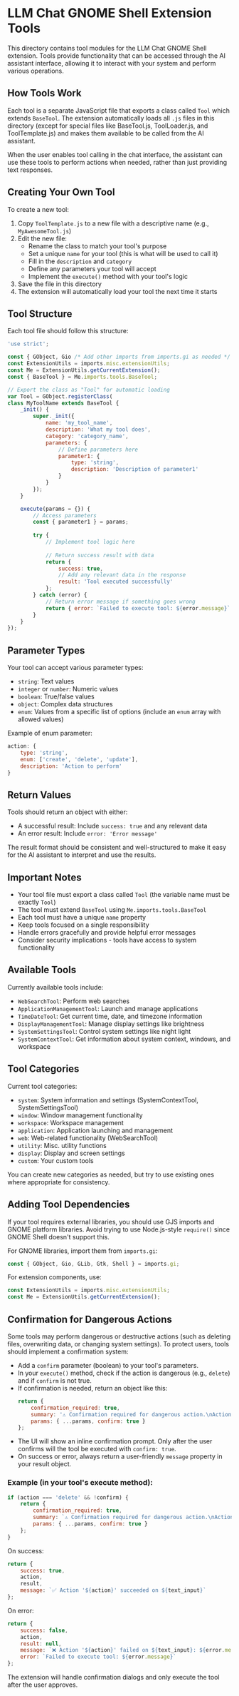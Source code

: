 # LLM Chat GNOME Shell Extension Tools

This directory contains tool modules for the LLM Chat GNOME Shell extension. Tools provide functionality that can be accessed through the AI assistant interface, allowing it to interact with your system and perform various operations.

## How Tools Work

Each tool is a separate JavaScript file that exports a class called `Tool` which extends `BaseTool`. The extension automatically loads all `.js` files in this directory (except for special files like BaseTool.js, ToolLoader.js, and ToolTemplate.js) and makes them available to be called from the AI assistant.

When the user enables tool calling in the chat interface, the assistant can use these tools to perform actions when needed, rather than just providing text responses.

## Creating Your Own Tool

To create a new tool:

1. Copy `ToolTemplate.js` to a new file with a descriptive name (e.g., `MyAwesomeTool.js`)
2. Edit the new file:
   - Rename the class to match your tool's purpose
   - Set a unique `name` for your tool (this is what will be used to call it)
   - Fill in the `description` and `category`
   - Define any parameters your tool will accept
   - Implement the `execute()` method with your tool's logic
3. Save the file in this directory
4. The extension will automatically load your tool the next time it starts

## Tool Structure

Each tool file should follow this structure:

```javascript
'use strict';

const { GObject, Gio /* Add other imports from imports.gi as needed */ } = imports.gi;
const ExtensionUtils = imports.misc.extensionUtils;
const Me = ExtensionUtils.getCurrentExtension();
const { BaseTool } = Me.imports.tools.BaseTool;

// Export the class as "Tool" for automatic loading
var Tool = GObject.registerClass(
class MyToolName extends BaseTool {
    _init() {
        super._init({
            name: 'my_tool_name',
            description: 'What my tool does',
            category: 'category_name',
            parameters: {
                // Define parameters here
                parameter1: {
                    type: 'string',
                    description: 'Description of parameter1'
                }
            }
        });
    }

    execute(params = {}) {
        // Access parameters 
        const { parameter1 } = params;
        
        try {
            // Implement tool logic here
            
            // Return success result with data
            return { 
                success: true,
                // Add any relevant data in the response
                result: 'Tool executed successfully' 
            };
        } catch (error) {
            // Return error message if something goes wrong
            return { error: `Failed to execute tool: ${error.message}` };
        }
    }
});
```

## Parameter Types

Your tool can accept various parameter types:

- `string`: Text values
- `integer` or `number`: Numeric values
- `boolean`: True/false values
- `object`: Complex data structures
- `enum`: Values from a specific list of options (include an `enum` array with allowed values)

Example of enum parameter:
```javascript
action: {
    type: 'string',
    enum: ['create', 'delete', 'update'],
    description: 'Action to perform'
}
```

## Return Values

Tools should return an object with either:

- A successful result: Include `success: true` and any relevant data
- An error result: Include `error: 'Error message'` 

The result format should be consistent and well-structured to make it easy for the AI assistant to interpret and use the results.

## Important Notes

- Your tool file must export a class called `Tool` (the variable name must be exactly `Tool`)
- The tool must extend `BaseTool` using `Me.imports.tools.BaseTool`
- Each tool must have a unique `name` property
- Keep tools focused on a single responsibility
- Handle errors gracefully and provide helpful error messages
- Consider security implications - tools have access to system functionality

## Available Tools

Currently available tools include:

- `WebSearchTool`: Perform web searches
- `ApplicationManagementTool`: Launch and manage applications
- `TimeDateTool`: Get current time, date, and timezone information  
- `DisplayManagementTool`: Manage display settings like brightness
- `SystemSettingsTool`: Control system settings like night light
- `SystemContextTool`: Get information about system context, windows, and workspace

## Tool Categories

Current tool categories:

- `system`: System information and settings (SystemContextTool, SystemSettingsTool)
- `window`: Window management functionality
- `workspace`: Workspace management
- `application`: Application launching and management
- `web`: Web-related functionality (WebSearchTool)
- `utility`: Misc. utility functions
- `display`: Display and screen settings
- `custom`: Your custom tools

You can create new categories as needed, but try to use existing ones where appropriate for consistency.

## Adding Tool Dependencies

If your tool requires external libraries, you should use GJS imports and GNOME platform libraries. Avoid trying to use Node.js-style `require()` since GNOME Shell doesn't support this.

For GNOME libraries, import them from `imports.gi`:

```javascript
const { GObject, Gio, GLib, Gtk, Shell } = imports.gi;
```

For extension components, use:

```javascript
const ExtensionUtils = imports.misc.extensionUtils;
const Me = ExtensionUtils.getCurrentExtension();
```

## Confirmation for Dangerous Actions

Some tools may perform dangerous or destructive actions (such as deleting files, overwriting data, or changing system settings). To protect users, tools should implement a confirmation system:

- Add a `confirm` parameter (boolean) to your tool's parameters.
- In your `execute()` method, check if the action is dangerous (e.g., `delete`) and if `confirm` is not true.
- If confirmation is needed, return an object like this:
  ```js
  return {
      confirmation_required: true,
      summary: '⚠️ Confirmation required for dangerous action.\nAction: delete\nTarget: ...',
      params: { ...params, confirm: true }
  };
  ```
- The UI will show an inline confirmation prompt. Only after the user confirms will the tool be executed with `confirm: true`.
- On success or error, always return a user-friendly `message` property in your result object.

### Example (in your tool's execute method):
```js
if (action === 'delete' && !confirm) {
    return {
        confirmation_required: true,
        summary: `⚠️ Confirmation required for dangerous action.\nAction: delete\nTarget: ${text_input}`,
        params: { ...params, confirm: true }
    };
}
```

On success:
```js
return {
    success: true,
    action,
    result,
    message: `✅ Action '${action}' succeeded on ${text_input}`
};
```
On error:
```js
return {
    success: false,
    action,
    result: null,
    message: `❌ Action '${action}' failed on ${text_input}: ${error.message}`,
    error: `Failed to execute tool: ${error.message}`
};
```

The extension will handle confirmation dialogs and only execute the tool after the user approves. 
